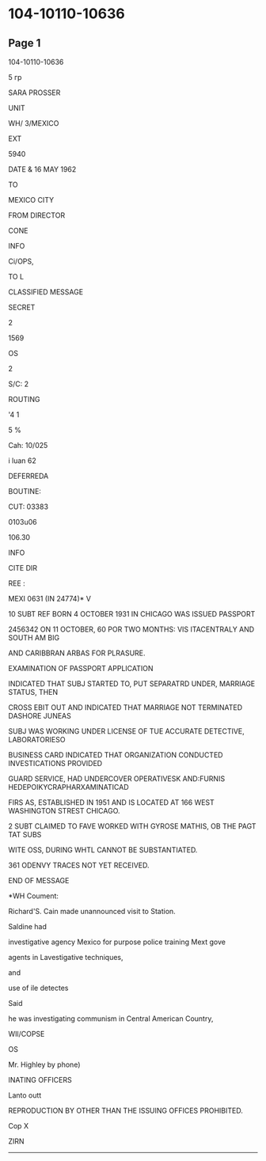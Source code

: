 # 104-10110-10636

## Page 1

104-10110-10636

5 гр

SARA PROSSER

UNIT

WH/ 3/MEXICO

EXT

5940

DATE & 16 MAY 1962

TO

MEXICO CITY

FROM DIRECTOR

CONE

INFO

Ci/OPS,

TO L

CLASSIFIED MESSAGE

SECRET

2

1569

OS

2

S/C: 2

ROUTING

'4 1

5 %

Cah: 10/025

i luan 62

DEFERREDA

BOUTINE:

CUT: 03383

0103u06

106.30

INFO

CITE DIR

REE :

MEXI 0631 (IN 24774)* V

10 SUBT REF BORN 4 OCTOBER 1931 IN CHICAGO WAS ISSUED PASSPORT

2456342 ON 11 OCTOBER, 60 POR TWO MONTHS: VIS ITACENTRALY AND SOUTH AM BIG

AND CARIBBRAN ARBAS FOR PLRASURE.

EXAMINATION OF PASSPORT APPLICATION

INDICATED THAT SUBJ STARTED TO, PUT SEPARATRD UNDER, MARRIAGE STATUS, THEN

CROSS EBIT OUT AND INDICATED THAT MARRIAGE NOT TERMINATED DASHORE JUNEAS

SUBJ WAS WORKING UNDER LICENSE OF TUE ACCURATE DETECTIVE, LABORATORIESO

BUSINESS CARD INDICATED THAT ORGANIZATION CONDUCTED INVESTICATIONS PROVIDED

GUARD SERVICE, HAD UNDERCOVER OPERATIVESK AND:FURNIS HEDEPOIKYCRAPHARXAMINATICAD

FIRS AS, ESTABLISHED IN 1951 AND IS LOCATED AT 166 WEST WASHINGTON STREST CHICAGO.

2 SUBT CLAIMED TO FAVE WORKED WITH GYROSE MATHIS, OB THE PAGT TAT SUBS

WITE OSS, DURING WHTL CANNOT BE SUBSTANTIATED.

361 ODENVY TRACES NOT YET RECEIVED.

END OF MESSAGE

*WH Coument:

Richard'S. Cain made unannounced visit to Station.

Saldine had

investigative agency Mexico for purpose police training Mext gove

agents in Lavestigative techniques,

and

use of ile detectes

Said

he was investigating communism in Central American Country,

WIl/COPSE

OS

Mr. Highley by phone)

INATING OFFICERS

Lanto outt

REPRODUCTION BY OTHER THAN THE ISSUING OFFICES PROHIBITED.

Cop X

ZIRN

---

